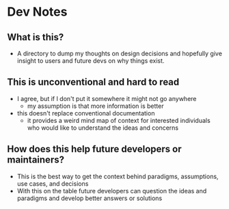 # Dev Notes

## What is this?

- A directory to dump my thoughts on design decisions and hopefully give insight to users and future devs on why things exist.

## This is unconventional and hard to read

- I agree, but if I don't put it somewhere it might not go anywhere
  - my assumption is that more information is better
- this doesn't replace conventional documentation
  - it provides a weird mind map of context for interested individuals who would like to understand the ideas and concerns

## How does this help future developers or maintainers?

- This is the best way to get the context behind paradigms, assumptions, use cases, and decisions
- With this on the table future developers can question the ideas and paradigms and develop better answers or solutions
